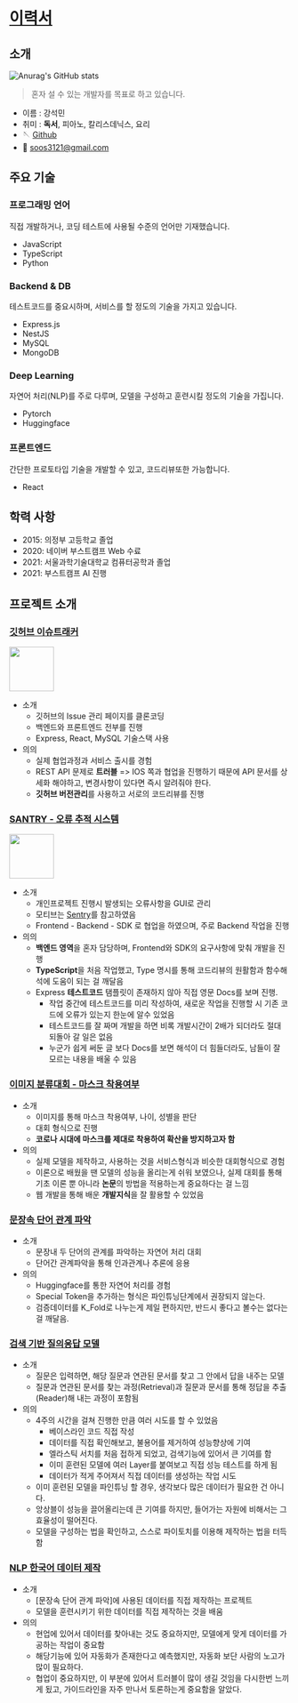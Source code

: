 # [이력서](https://github.com/Kangsukmin/Resume/edit/master/README.md)

## 소개

![Anurag's GitHub stats](https://github-readme-stats.vercel.app/api?username=Kangsukmin&count_private=true&show_icons=true&theme=algolia)

> 혼자 설 수 있는 개발자를 목표로 하고 있습니다.

- 이름 : 강석민
- 취미 : **독서**, 피아노, 칼리스데닉스, 요리
- 🪡 [Github](https://github.com/Kangsukmin)
- 📧 soos3121@gmail.com

## 주요 기술

### 프로그래밍 언어

직접 개발하거나, 코딩 테스트에 사용될 수준의 언어만 기재했습니다.

- JavaScript
- TypeScript
- Python

### Backend & DB

테스트코드를 중요시하며, 서비스를 할 정도의 기술을 가지고 있습니다.

- Express.js
- NestJS
- MySQL
- MongoDB

### Deep Learning

자연어 처리(NLP)를 주로 다루며, 모델을 구성하고 훈련시킬 정도의 기술을 가집니다.

- Pytorch
- Huggingface

### 프론트엔드

간단한 프로토타입 기술을 개발할 수 있고, 코드리뷰또한 가능합니다.

- React

## 학력 사항

- 2015: 의정부 고등학교 졸업
- 2020: 네이버 부스트캠프 Web 수료
- 2021: 서울과학기술대학교 컴퓨터공학과 졸업
- 2021: 부스트캠프 AI 진행


## 프로젝트 소개

### [깃허브 이슈트래커](https://github.com/boostcamp-2020/IssueTracker-05)

<img src='https://github.githubassets.com/images/modules/logos_page/GitHub-Mark.png' width="80" />

- 소개
    - 깃허브의 Issue 관리 페이지를 클론코딩
    - 백엔드와 프론트엔드 전부를 진행
    - Express, React, MySQL 기술스택 사용
- 의의
    - 실제 협업과정과 서비스 출시를 경험
    - REST API 문제로 **트러블** => IOS 쪽과 협업을 진행하기 때문에 API 문서를 상세화 해야하고, 변경사항이 있다면 즉시 알려줘야 한다.
    - **깃허브 버전관리**를 사용하고 서로의 코드리뷰를 진행

### [SANTRY - 오류 추적 시스템](https://github.com/boostcamp-2020/Project11-A-Web-FE-Performance-Monitoring-Server)

<img src='https://raw.githubusercontent.com/boostcamp-2020/Project11-A-Web-FE-Performance-Monitoring-SDK/master/media/santry-1.png' height="80" />

- 소개
    - 개인프로젝트 진행시 발생되는 오류사항을 GUI로 관리
    - 모티브는 [Sentry](https://sentry.io/welcome/)를 참고하였음
    - Frontend - Backend - SDK 로 협업을 하였으며, 주로 Backend 작업을 진행
- 의의
    - **백엔드 영역**을 혼자 담당하며, Frontend와 SDK의 요구사항에 맞춰 개발을 진행
    - **TypeScript**을 처음 작업했고, Type 명시를 통해 코드리뷰의 원활함과 함수해석에 도움이 되는 걸 깨달음
    - Express **테스트코드** 탬플릿이 존재하지 않아 직접 영문 Docs를 보며 진행. 
        - 작업 중간에 테스트코드를 미리 작성하여, 새로운 작업을 진행할 시 기존 코드에 오류가 있는지 한눈에 알수 있었음
        - 테스트코드를 잘 짜며 개발을 하면 비록 개발시간이 2배가 되더라도 절대 되돌아 갈 일은 없음
        - 누군가 쉽게 써둔 글 보다 Docs를 보면 해석이 더 힘들더라도, 남들이 잘 모르는 내용을 배울 수 있음

### [이미지 분류대회 - 마스크 착용여부](https://github.com/boostcampaitech2/image-classification-level1-17)


- 소개
    - 이미지를 통해 마스크 착용여부, 나이, 성별을 판단
    - 대회 형식으로 진행
    - **코로나 시대에 마스크를 제대로 착용하여 확산을 방지하고자 함**
- 의의
    - 실제 모델을 제작하고, 사용하는 것을 서비스형식과 비슷한 대회형식으로 경험
    - 이론으로 배웠을 땐 모델의 성능을 올리는게 쉬워 보였으나, 실제 대회를 통해 기초 이론 뿐 아니라 **논문**의 방법을 적용하는게 중요하다는 걸 느낌
    - 웹 개발을 통해 배운 **개발지식**을 잘 활용할 수 있었음

### [문장속 단어 관계 파악](https://github.com/boostcampaitech2/klue-level2-nlp-01)

- 소개
    - 문장내 두 단어의 관계를 파악하는 자연어 처리 대회
    - 단어간 관계파악을 통해 인과관계나 추론에 응용
- 의의
    - Huggingface를 통한 자연어 처리를 경험 
    - Special Token을 추가하는 형식은 파인튜닝단계에서 권장되지 않는다.
    - 검증데이터를 K_Fold로 나누는게 제일 편하지만, 반드시 좋다고 볼수는 없다는 걸 깨달음.

### [검색 기반 질의응답 모델](https://github.com/boostcampaitech2/mrc-level2-nlp-01)

- 소개
    - 질문은 입력하면, 해당 질문과 연관된 문서를 찾고 그 안에서 답을 내주는 모델
    - 질문과 연관된 문서를 찾는 과정(Retrieval)과 질문과 문서를 통해 정답을 추출(Reader)해 내는 과정이 포함됨
- 의의
    - 4주의 시간을 걸쳐 진행한 만큼 여러 시도를 할 수 있었음
        - 베이스라인 코드 직접 작성
        - 데이터를 직접 확인해보고, 불용어를 제거하여 성능향상에 기여
        - 엘라스틱 서치를 처음 접하게 되었고, 검색기능에 있어서 큰 기여를 함
        - 이미 훈련된 모델에 여러 Layer를 붙여보고 직접 성능 테스트를 하게 됨
        - 데이터가 적게 주어져서 직접 데이터를 생성하는 작업 시도
    - 이미 훈련된 모델을 파인튜닝 할 경우, 생각보다 많은 데이터가 필요한 건 아니다.
    - 앙상블이 성능을 끌어올리는데 큰 기여를 하지만, 들어가는 자원에 비해서는 그 효율성이 떨어진다.
    - 모델을 구성하는 법을 확인하고, 스스로 파이토치를 이용해 제작하는 법을 터득함

### [NLP 한국어 데이터 제작](https://github.com/boostcampaitech2/data-annotation-nlp-level3-nlp-01)

- 소개
    - [문장속 단어 관계 파악]에 사용된 데이터를 직접 제작하는 프로젝트
    - 모델을 훈련시키기 위한 데이터를 직접 제작하는 것을 배움
- 의의
    - 현업에 있어서 데이터를 찾아내는 것도 중요하지만, 모델에게 맞게 데이터를 가공하는 작업이 중요함
    - 해당기능에 있어 자동화가 존재한다고 예측했지만, 자동화 보단 사람의 노고가 많이 필요하다.
    - 협업이 중요하지만, 이 부분에 있어서 트러블이 많이 생길 것임을 다시한번 느끼게 됬고, 가이드라인을 자주 만나서 토론하는게 중요함을 알았다.
